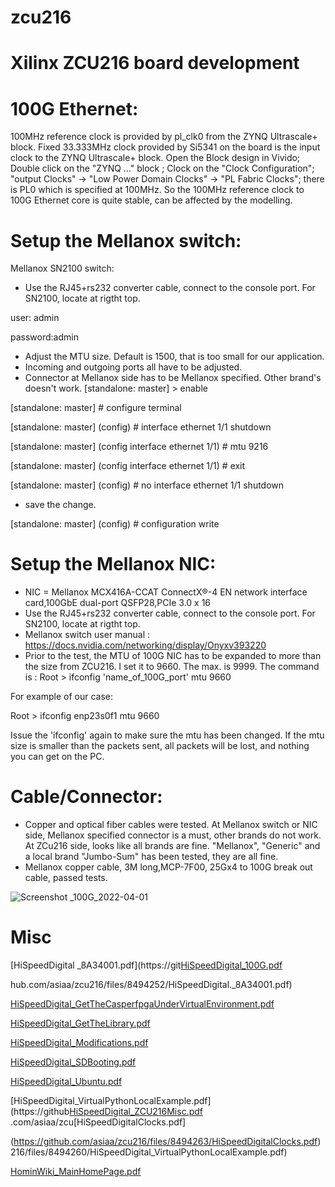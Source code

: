# zcu216
# Xilinx ZCU216 board development
# 100G Ethernet:
  100MHz reference clock is provided by pl_clk0 from the ZYNQ Ultrascale+ block. Fixed 33.333MHz clock provided by Si5341 on the board is the input clock to the ZYNQ Ultrascale+ block. Open the Block design in Vivido; Double click on the "ZYNQ ..." block ; Clock on the "Clock Configuration"; "output Clocks" -> "Low Power Domain Clocks" -> "PL Fabric Clocks"; there is PL0 which is specified at 100MHz. So the 100MHz reference clock to 100G Ethernet core is quite stable, can be affected by the modelling.
# Setup the Mellanox switch:

Mellanox SN2100 switch: 
* Use the RJ45+rs232 converter cable, connect to the console port. For SN2100, locate at rigtht top.

user: admin

password:admin

* Adjust the MTU size. Default is 1500, that is too small for our application.
* Incoming and outgoing ports all have to be adjusted.
* Connector at Mellanox side has to be Mellanox specified. Other brand's doesn't work. 
[standalone: master] > enable

[standalone: master] # configure terminal

[standalone: master] (config) # interface ethernet 1/1 shutdown

[standalone: master] (config interface ethernet 1/1) # mtu 9216

[standalone: master] (config interface ethernet 1/1) # exit

[standalone: master] (config) # no interface ethernet 1/1 shutdown

* save the change.  

[standalone: master] (config) # configuration write 

# Setup the Mellanox NIC:
* NIC = Mellanox MCX416A-CCAT ConnectX®-4 EN network interface card,100GbE dual-port QSFP28,PCIe 3.0 x 16
* Use the RJ45+rs232 converter cable, connect to the console port. For SN2100, locate at rigtht top.
* Mellanox switch user manual :  https://docs.nvidia.com/networking/display/Onyxv393220
* Prior to the test, the MTU of 100G NIC has to be expanded to more than the size from ZCU216. I set it to 9660. The max. is 9999. The command is :
Root > ifconfig 'name_of_100G_port' mtu 9660

For example of our case:

Root > ifconfig enp23s0f1 mtu 9660


Issue the 'ifconfig' again to make sure the mtu has been changed. If the mtu size is smaller than the packets sent, all packets will be lost, and nothing you can get on the PC.

# Cable/Connector:
* Copper and optical fiber cables were tested. At Mellanox switch or NIC side, Mellanox specified connector is a must, other brands do not work. At ZCu216 side, looks like all brands are fine. "Mellanox", "Generic" and a local brand "Jumbo-Sum" has been tested, they are all fine.
* Mellanox copper cable, 3M long,MCP-7F00, 25Gx4 to 100G break out cable, passed tests.

![Screenshot _100G_2022-04-01](https://user-images.githubusercontent.com/1265867/161182153-183260b4-ffd6-4664-853a-4bf05c5d055d.png)

# Misc
[HiSpeedDigital _8A34001.pdf](https://git[HiSpeedDigital_100G.pdf](https://github.com/asiaa/zcu216/files/8494253/HiSpeedDigital_100G.pdf)

hub.com/asiaa/zcu216/files/8494252/HiSpeedDigital._8A34001.pdf)

[HiSpeedDigital_GetTheCasperfpgaUnderVirtualEnvironment.pdf](https://github.com/asiaa/zcu216/files/8494254/HiSpeedDigital_GetTheCasperfpgaUnderVirtualEnvironment.pdf)

[HiSpeedDigital_GetTheLibrary.pdf](https://github.com/asiaa/zcu216/files/8494255/HiSpeedDigital_GetTheLibrary.pdf)

[HiSpeedDigital_Modifications.pdf](https://github.com/asiaa/zcu216/files/8494257/HiSpeedDigital_Modifications.pdf)

[HiSpeedDigital_SDBooting.pdf](https://github.com/asiaa/zcu216/files/8494258/HiSpeedDigital_SDBooting.pdf)

[HiSpeedDigital_Ubuntu.pdf](https://github.com/asiaa/zcu216/files/8494259/HiSpeedDigital_Ubuntu.pdf)

[HiSpeedDigital_VirtualPythonLocalExample.pdf](https://github[HiSpeedDigital_ZCU216Misc.pdf](https://github.com/asiaa/zcu216/files/8494261/HiSpeedDigital_ZCU216Misc.pdf)
.com/asiaa/zcu[HiSpeedDigitalClocks.pdf]

(https://github.com/asiaa/zcu216/files/8494263/HiSpeedDigitalClocks.pdf)
216/files/8494260/HiSpeedDigital_VirtualPythonLocalExample.pdf)

[HominWiki_MainHomePage.pdf](https://github.com/asiaa/zcu216/files/8494264/HominWiki_MainHomePage.pdf)

